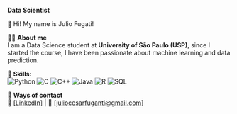 **Data Scientist**

👋 Hi! My name is Julio Fugati!

🙋‍♂️ **About me**  
 I am a Data Science student at **University of São Paulo (USP)**, since I started the course, I have been passionate about machine learning and data prediction.
 
🍁 **Skills:**  
![Python](https://img.shields.io/badge/Python-3776AB?style=for-the-badge&logo=python&logoColor=white)
![C](https://img.shields.io/badge/C-00599C?style=for-the-badge&logo=c&logoColor=white)
![C++](https://img.shields.io/badge/C%2B%2B-00599C?style=for-the-badge&logo=c%2B%2B&logoColor=white)
![Java](https://img.shields.io/badge/Java-ED8B00?style=for-the-badge&logo=openjdk&logoColor=white)
![R](https://img.shields.io/badge/R-276DC3?style=for-the-badge&logo=r&logoColor=white)
![SQL](https://img.shields.io/badge/SQL-4479A1?style=for-the-badge&logo=mysql&logoColor=white)

💬 **Ways of contact**  
🔗 [[LinkedIn](https://www.linkedin.com/in/julio-cesar-alves-araujo-fuganti-b17424305/)] | 📧 [juliocesarfuganti@gmail.com] 

